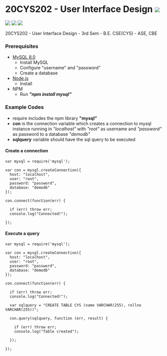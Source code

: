 # 20CYS202 - User Interface Design ![](https://img.shields.io/badge/-Live-brightgreen)
![](https://img.shields.io/badge/Batch-21CYS-lightgreen) ![](https://img.shields.io/badge/UG-blue) ![](https://img.shields.io/badge/Subject-UID-blue)

20CYS202  - User Interface Design - 3rd Sem - B.E. CSE(CYS) - ASE, CBE

### Prerequisites

 - [MySQL 8.0 ](https://dev.mysql.com/downloads/mysql/)
    - Install MySQL
    - Configure "username" and "password"
    - Create a database 
 - [Node.js](https://nodejs.org/en/download/)
    - Install
 - NPM
    - Run **_"npm install mysql"_**
    

### Example Codes

 - require includes the npm library **"mysql"**
 - **con** is the connection variable which creates a connection to mysql instance running in _"localhost"_ with _"root"_ as username and _"password"_ as password to
   a database _"demodb"_
 - **sqlquery** variable should have the sql query to be executed
   

#### Create a connection 

```
var mysql = require('mysql');

var con = mysql.createConnection({
  host: "localhost",
  user: "root",
  password: "password",
  database: "demodb"
});

con.connect(function(err) {

  if (err) throw err;
  console.log("Connected!");
  
});

```

#### Execute a query

```
var mysql = require('mysql');

var con = mysql.createConnection({
  host: "localhost",
  user: "root",
  password: "password",
  database: "demodb"
});

con.connect(function(err) {

  if (err) throw err;
  console.log("Connected!");
  
  var sqlquery = "CREATE TABLE CYS (name VARCHAR(255), rollno VARCHAR(255))";
  
  con.query(sqlquery, function (err, result) {
  
    if (err) throw err;
    console.log("Table created");
    
  });
  
});
```
